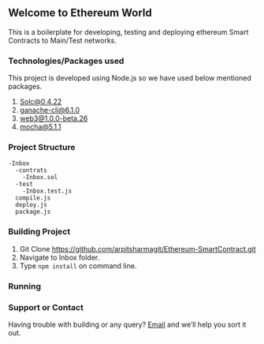 ## Welcome to Ethereum World

This is a boilerplate for developing, testing and deploying ethereum Smart Contracts to Main/Test networks.

### Technologies/Packages used

This project is developed using Node.js so we have used below mentioned packages.

1. Solc@0.4.22 
2. ganache-cli@6.1.0
3. web3@1.0.0-beta.26
4. mocha@5.1.1

### Project Structure

```
-Inbox
  -contrats
    -Inbox.sol
  -test
    -Inbox.test.js
  compile.js
  deploy.js
  package.js
```

### Building Project

1. Git Clone https://github.com/arpitsharmagit/Ethereum-SmartContract.git
2. Navigate to Inbox folder.
3. Type ```npm install``` on command line.

### Running

### Support or Contact

Having trouble with building or any query? [Email](mailto:mr.arpit.sharma@hotmail.com) and we’ll help you sort it out.
